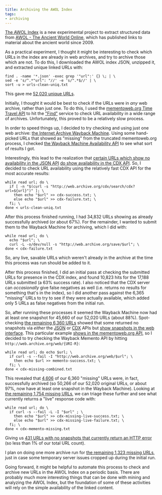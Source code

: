 ```yaml
---
title: Archiving the AWOL Index
tags:
- archiving
---
```


[The AWOL Index](http://isaw.nyu.edu/publications/awol-index/) is a new experimental project to extract structured data from [AWOL - The Ancient World Online](http://ancientworldonline.blogspot.com/), which has published links to material about the ancient world since 2009.

As a practical experiment, I thought it might be interesting to check which URLs in the index are already in web archives, and try to archive those which are not. To do this, I downloaded the AWOL index JSON, unzipped it, and extracted unique linked URLs with:

    find . -name '*.json' -exec grep '"url":' {} \; | \
    sed -e 's/^.*"url": "//' -e 's/".*$//' | \
    sort -u > urls-clean-uniq.txt

This gave me [52,020 unique URLs](https://gist.github.com/639e9366926c889b112f).

Initially, I thought it would be best to check if the URLs were in *any* web archive, rather than just one. To do this, I used the [mementoweb.org Time Travel API](http://timetravel.mementoweb.org/guide/api/) to hit the ["Find"](http://timetravel.mementoweb.org/about/#find) service to check URL availability in a wide range of archives. Unfortunately, this proved to be a relatively slow process.

In order to speed things up, I decided to try checking and using just one web archive: [the Internet Archive Wayback Machine](http://archive.org/web/). Using some hand-picked URLs that showed as "missing" from the truncated mementoweb.org process, I checked [the Wayback Machine Availability API](https://archive.org/help/wayback_api.php) to see what sort of results I got.

Interestingly, this lead to the realization that [certain URLs which show no availability in the JSON API](http://archive.org/wayback/available?url=http://ager2.voila.net/AGER10.pdf) [do show availability in the CDX API](http://web.archive.org/cdx/search/cdx?url=http://ager2.voila.net/AGER10.pdf). So, I decided to check URL availability using the relatively fast CDX API for the most accurate results:

    while read url; do \
      if [ -n "$(curl -s "http://web.archive.org/cdx/search/cdx?url=${url}")" ]; \
        then echo "$url" >> cdx-success.txt; \
        else echo "$url" >> cdx-failure.txt; \
      fi; \
    done < urls-clean-uniq.txt

After this process finished running, I had 34,832 URLs showing as already successfully archived (or about 67%). For the remainder, I wanted to submit them to the Wayback Machine for archiving, which I did with:

    while read url; do \
      echo "$url"; \
      curl -L -o/dev/null -s "http://web.archive.org/save/$url"; \
    done < cdx-failure.txt

So, any live, savable URLs which weren't already in the archive at the time this process was run should be added to it.

After this process finished, I did an initial pass at checking the submitted URLs for presence in the CDX index, and found 10,823 hits for the 17,188 URLs submitted (a 63% success rate). I also noticed that the CDX server can *occasionally* give false negatives as well (i.e. returns no results for something that's in the index), so I did another pass against the 6,365 "missing" URLs to try to see if they were actually available, which added only 5 URLs as false negatives from the initial run.

So, after running these processes it seemed the Wayback Machine now had at least one snapshot for 45,660 of our 52,020 URLs (about 88%). Spot-checking [the remaining 6,360 URLs](https://gist.github.com/5a903d473defe06ac995) showed that some returned no snapshots via *either* the [JSON](http://archive.org/wayback/available?url=http://tobias-lib.uni-tuebingen.de/frontdoor.php?source_opus=5744&la=de) or [CDX](http://web.archive.org/cdx/search/cdx?url=http://tobias-lib.uni-tuebingen.de/frontdoor.php?source_opus=5744&la=de) APIs but [show snapshots in the web interface](http://web.archive.org/web/*/http://tobias-lib.uni-tuebingen.de/frontdoor.php?source_opus=5744&la=de). This particular example [shows in the mementoweb.org API](http://timetravel.mementoweb.org/api/json/2015/http://tobias-lib.uni-tuebingen.de/frontdoor.php?source_opus=5744&la=de), so I decided to try checking the Wayback Memento API by hitting `http://web.archive.org/web/{URI-R}`:

    while read url; do echo $url; \
      if curl -s --fail -I "http://web.archive.org/web/$url"; \
        then echo $url >> memento-success.txt; \
      fi; \
    done < cdx-missing-combined.txt

This revealed that [4,606](https://gist.github.com/bef7166d45f902ee2328) of our 6,360 "missing" URLs were, in fact, successfully archived (so 50,266 of our 52,020 original URLs, or about 97%, now have at least one snapshot in the Wayback Machine). Looking at [the remaining 1,754 missing URLs](https://gist.github.com/309b5e9a483bd98345c2), we can triage these further and see what currently returns a "live" response code with:

    while read url; do \
      if curl -s --fail -L -I "$url" ; \
        then echo "$url" >> cdx-missing-live-success.txt; \
        else echo "$url" >> cdx-missing-live-failure.txt; \
      fi; \
    done < cdx-memento-missing.txt

Giving us [431 URLs with no snapshots that currently return an HTTP error](https://gist.github.com/d73a99e2d1e2b611622a) (so less than 1% of our total URL count).

I plan on doing one more archive run for [the remaining 1,323 missing URLs](https://gist.github.com/8629e20583481082bd00), just in case some temporary server issues cropped up during the initial run.

Going forward, it might be helpful to automate this process to check and archive new URLs in the AWOL Index on a periodic basis. There are probably much more interesting things that can be done with mining and analyzing the AWOL Index, but the foundation of some of these activities will rely on the simple availability of the linked content.
